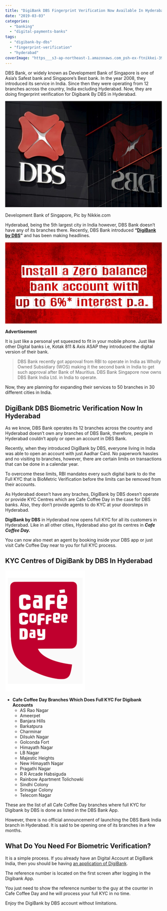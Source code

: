 ```yaml
---
title: "DigiBank DBS Fingerprint Verification Now Available In Hyderabad"
date: "2019-03-03"
categories: 
  - "banking"
  - "digital-payments-banks"
tags: 
  - "digibank-by-dbs"
  - "fingerprint-verification"
  - "hyderabad"
coverImage: "https___s3-ap-northeast-1.amazonaws.com_psh-ex-ftnikkei-3937bb4_images_0_6_2_9_1359260-8-eng-GB_0927N-DBS.jpg"
---
```


DBS Bank, or widely known as Development Bank of Singapore is one of Asia’s Safest bank and Singapore’s Best bank. In the year 2008, they introduced its service in India. Since then they were operating from 12 branches across the country, India excluding Hyderabad. Now, they are doing fingerprint verification for Digibank By DBS in Hyderabad.

![Digibank DBS Fingerprint Verification Hyderabad](images/https___s3-ap-northeast-1.amazonaws.com_psh-ex-ftnikkei-3937bb4_images_0_6_2_9_1359260-8-eng-GB_0927N-DBS-1024x692.jpg)

Development Bank of Singapore, Pic by Nikkie.com

Hyderabad, being the 5th largest city in India however, DBS Bank doesn’t have any of its branches there. Recently, DBS Bank introduced **“[DigiBank by DBS](https://www.dbs.com/digibank/in/index.html)”** and has been making headlines.

[![](images/Kotak-811-Account.png)](https://clnk.in/jVi2)

**Advertisement**

It is just like a personal yet squeezed to fit in your mobile phone. Just like other Digital banks i.e, Kotak 811 & Axis ASAP they introduced the digital version of their bank.

> DBS Bank recently got approval from RBI to operate in India as Wholly Owned Subsidiary (WOS) making it the second bank in India to get such approval after Bank of Mauritius. DBS Bank Singapore now owns DBS Bank India Ltd. in India to operate.

Now, they are planning for expanding their services to 50 branches in 30 different cities in India.

## DigiBank DBS Biometric Verification Now In Hyderabad

As we know, DBS Bank operates its 12 branches across the country and Hyderabad doesn’t own any branches of DBS Bank, therefore, people in Hyderabad couldn’t apply or open an account in DBS Bank.

Recently, when they introduced DigiBank by DBS, everyone living in India was able to open an account with just Aadhar Card. No paperwork hassles and no visiting to branches, however, there are certain limits on transactions that can be done in a calendar year.

To overcome these limits, RBI mandates every such digital bank to do the Full KYC that is BioMetric Verification before the limits can be removed from their accounts.

As Hyderabad doesn’t have any braches, DigiBank by DBS doesn’t operate or provide KYC Centres which are Cafe Coffee Day in the case for DBS banks. Also, they don’t provide agents to do KYC at your doorsteps in Hyderabad.

**DigiBank by DBS** in Hyderabad now opens full KYC for all its customers in Hyderabad. Like in all other cities, Hyderabad also got its centres in **_Cafe Coffee Day._**

You can now also meet an agent by booking inside your DBS app or just visit Cafe Coffee Day near to you for full KYC process.

## KYC Centres of DigiBank by DBS In Hyderabad

![](images/257px-Logo_of_Cafe_Coffee_Day.svg.png)

- **Cafe Coffee Day Branches Which Does Full KYC For Digibank Accounts**
    - AS Rao Nagar
    - Ameerpet
    - Banjara Hills
    - Barkatpura
    - Charminar
    - Dilsukh Nagar
    - Golconda Fort
    - Himayath Nagar
    - LB Nagar
    - Majestic Heights
    - New Himayath Nagar
    - Pragathi Nagar
    - R R Arcade Habsiguda
    - Rainbow Apartment Tolichowki
    - Sindhi Colony
    - Srinagar Colony
    - Telecom Nagar

These are the list of all Cafe Coffee Day branches where full KYC for Digibank by DBS is done as listed in the DBS Bank App.

However, there is no official announcement of launching the DBS Bank India branch in Hyderabad. It is said to be opening one of its branches in a few months.

## What Do You Need For Biometric Verification?

It is a simple process. If you already have an Digital Account at DigiBank India, then you should be having [an application of DigiBank](https://play.google.com/store/apps/details?id=com.dbs.in.digitalbank&hl=en_IN).

The reference number is located on the first screen after logging in the Digibank App.

You just need to show the reference number to the guy at the counter in Cafe Coffee Day and he will process your full KYC in no time.

Enjoy the DigiBank by DBS account without limitations.
